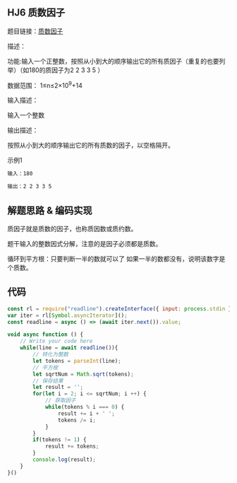 ## HJ6 质数因子
题目链接：[质数因子](https://www.nowcoder.com/practice/196534628ca6490ebce2e336b47b3607?tpId=37&tqId=21229&rp=1&ru=/exam/oj/ta&qru=/exam/oj/ta&sourceUrl=%2Fexam%2Foj%2Fta%3FtpId%3D37&difficulty=undefined&judgeStatus=undefined&tags=&title=)

描述：

功能:输入一个正整数，按照从小到大的顺序输出它的所有质因子（重复的也要列举）（如180的质因子为2 2 3 3 5 ）

数据范围： 1≤n≤2×10<sup>9</sup>+14

输入描述：

输入一个整数

输出描述：

按照从小到大的顺序输出它的所有质数的因子，以空格隔开。

示例1
```html
输入：180

输出：2 2 3 3 5
```

## 解题思路 & 编码实现
质因子就是质数的因子，也称质因数或质约数。

题干输入的整数因式分解，注意的是因子必须都是质数。

循环到平方根：只要判断一半的数就可以了 如果一半的数都没有，说明该数字是个质数。

## 代码

```javascript
const rl = require("readline").createInterface({ input: process.stdin });
var iter = rl[Symbol.asyncIterator]();
const readline = async () => (await iter.next()).value;

void async function () {
    // Write your code here
    while(line = await readline()){
        // 转化为整数
        let tokens = parseInt(line);
        // 平方根
        let sqrtNum = Math.sqrt(tokens);
        // 保存结果
        let result = '';
        for(let i = 2; i <= sqrtNum; i ++) {
            // 获取因子
            while(tokens % i === 0) {
                result += i + ' ';
                tokens /= i;
            }
        }
        if(tokens != 1) {
            result += tokens;
        }
        console.log(result);
    }
}()
```